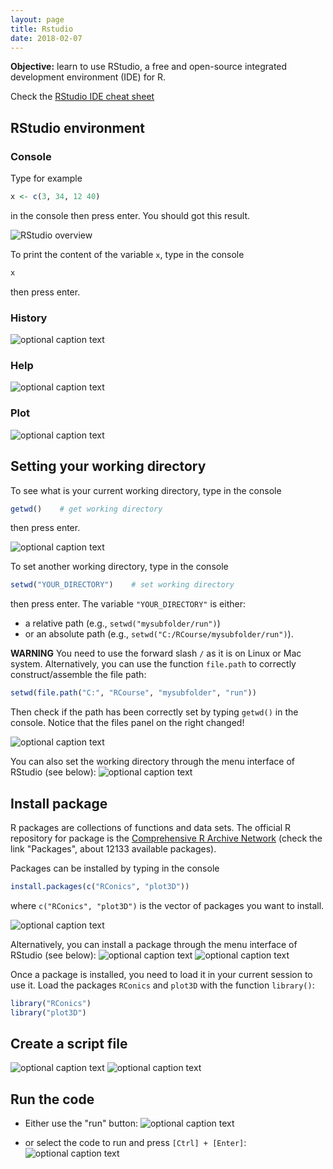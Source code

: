 ```yaml
---
layout: page
title: Rstudio
date: 2018-02-07
---
```


<!--<p class="message">
  Hey there! This page is included as an example. Feel free to customize it for your own use upon downloading. Carry on!
</p>-->


<p class="message">
<strong>Objective:</strong> learn to use RStudio, a free and open-source integrated development environment (IDE) for R.
</p>


Check the [RStudio IDE cheat sheet](https://www.rstudio.com/wp-content/uploads/2016/01/rstudio-IDE-cheatsheet.pdf)


## RStudio environment

### Console

Type for example
```r
x <- c(3, 34, 12 40)
```
in the console then press enter. You should got this result.

![RStudio overview](img/00_environment_mod.png)

To print the content of the variable `x`, type in the console
```r
x
```
then press enter.

### History
![optional caption text](img/01_history_mod.png)


### Help
![optional caption text](img/03_help_mod.png)


### Plot
![optional caption text](img/04_plot_mod.png)


## Setting your working directory

To see what is your current working directory, type in the console
```r
getwd()    # get working directory
```
then press enter.

![optional caption text](img/05_getwd_mod.png)


To set another working directory, type in the console
```r
setwd("YOUR_DIRECTORY")    # set working directory
```
then press enter. The variable `"YOUR_DIRECTORY"` is either:

* a relative path (e.g., `setwd("mysubfolder/run")`)
* or an absolute path (e.g., `setwd("C:/RCourse/mysubfolder/run")`).

**WARNING** You need to use the forward slash `/` as it is on Linux or Mac system. 
Alternatively, you can use the function `file.path` to correctly construct/assemble the file path:
```r
setwd(file.path("C:", "RCourse", "mysubfolder", "run"))
```

Then check if the path has been correctly set by typing `getwd()` in the console.
Notice that the files panel on the right changed!

![optional caption text](img/05_setwd_mod.png)

You can also set the working directory through the menu interface of RStudio (see below):
![optional caption text](img/06_setwd_2.png)


## Install package

R packages are collections of functions and data sets. The official R repository for package is the
[Comprehensive R Archive Network](https://cran.r-project.org/) (check the link "Packages", about 12133 available packages).

Packages can be installed by typing in the console
```r
install.packages(c("RConics", "plot3D"))
```
where `c("RConics", "plot3D")` is the vector of packages you want to install.

![optional caption text](img/09_install_package.png)

Alternatively, you can install a package through the menu interface of RStudio (see below):
![optional caption text](img/07_install_package.png)
![optional caption text](img/08_install_package.png)

Once a package is installed, you need to load it in your current session to use it.
Load the packages `RConics` and `plot3D` with the function `library()`:
```r
library("RConics")
library("plot3D")
```

## Create a script file
![optional caption text](img/10_newFile.png)
![optional caption text](img/11_newfile_mod.png)

## Run the code
* Either use the "run" button:
    ![optional caption text](img/12_run_mod.png)

* or select the code to run and press `[Ctrl] + [Enter]`:
    ![optional caption text](img/13_run_mod.png)



